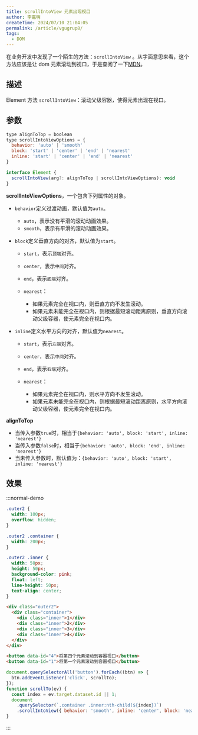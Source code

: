 ```yaml
---
title: scrollIntoView 元素出现视口
author: 李嘉明
createTime: 2024/07/10 21:04:05
permalink: /article/vgugrup8/
tags:
  - DOM
---
```


在业务开发中发现了一个陌生的方法：`scrollIntoView` 。从字面意思来看，这个方法应该是让 dom 元素滚动到视口，于是查阅了一下[MDN](https://developer.mozilla.org/zh-CN/docs/Web/API/Element/scrollIntoView)。

## 描述

Element 方法 `scrollIntoView`：滚动父级容器，使得元素出现在视口。

## 参数

```js
type alignToTop = boolean
type scrollIntoViewOptions = {
  behavior: 'auto' | 'smooth'
  block: 'start' | 'center' | 'end' | 'nearest'
  inline: 'start' | 'center' | 'end' | 'nearest'
}

interface Element {
  scrollIntoView(arg?: alignToTop | scrollIntoViewOptions): void
}
```

**scrollIntoViewOptions**，一个包含下列属性的对象。

- `behavior`定义过渡动画，默认值为`auto`。

  - `auto`，表示没有平滑的滚动动画效果。
  - `smooth`，表示有平滑的滚动动画效果。

- `block`定义垂直方向的对齐，默认值为`start`。

  - `start`，表示`顶端`对齐。
  - `center`，表示`中间`对齐。
  - `end`，表示`底端`对齐。
  - `nearest`：

    - 如果元素完全在视口内，则垂直方向不发生滚动。
    - 如果元素未能完全在视口内，则根据最短滚动距离原则，垂直方向滚动父级容器，使元素完全在视口内。

- `inline`定义水平方向的对齐，默认值为`nearest`。

  - `start`，表示`左端`对齐。
  - `center`，表示`中间`对齐。
  - `end`，表示`右端`对齐。
  - `nearest`：

    - 如果元素完全在视口内，则水平方向不发生滚动。
    - 如果元素未能完全在视口内，则根据最短滚动距离原则，水平方向滚动父级容器，使元素完全在视口内。

**alignToTop**

- 当传入参数`true`时，相当于`{behavior: 'auto', block: 'start', inline: 'nearest'}`
- 当传入参数`false`时，相当于`{behavior: 'auto', block: 'end', inline: 'nearest'}`
- 当未传入参数时，默认值为：`{behavior: 'auto', block: 'start', inline: 'nearest'}`

## 效果

:::normal-demo

```css
.outer2 {
  width: 100px;
  overflow: hidden;
}

.outer2 .container {
  width: 200px;
}

.outer2 .inner {
  width: 50px;
  height: 50px;
  background-color: pink;
  float: left;
  line-height: 50px;
  text-align: center;
}
```

```html
<div class="outer2">
  <div class="container">
    <div class="inner">1</div>
    <div class="inner">2</div>
    <div class="inner">3</div>
    <div class="inner">4</div>
  </div>
</div>

<button data-id="4">将第四个元素滚动到容器视口</button>
<button data-id="1">将第一个元素滚动到容器视口</button>
```

```js
document.querySelectorAll('button').forEach((btn) => {
  btn.addEventListener('click', scrollTo);
});
function scrollTo(ev) {
  const index = ev.target.dataset.id || 1;
  document
    .querySelector(`.container .inner:nth-child(${index})`)
    .scrollIntoView({ behavior: 'smooth', inline: 'center', block: 'nearest' });
}
```
:::
